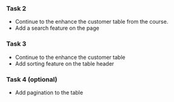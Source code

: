 
### Task 2
* Continue to the enhance the customer table from the course.
* Add a search feature on the page


### Task 3
* Continue to the enhance the customer table
* Add sorting feature on the table header

### Task 4 (optional)
* Add pagination to the table
